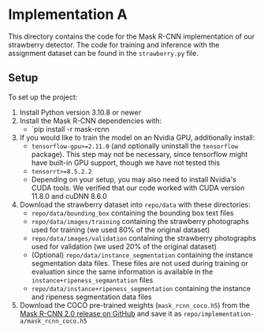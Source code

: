 # Implementation A

This directory contains the code for the Mask R-CNN implementation of our
strawberry detector. The code for training and inference with the assignment
dataset can be found in the `strawberry.py` file.

## Setup

To set up the project:

1. Install Python version 3.10.8 or newer
2. Install the Mask R-CNN dependencies with:
    - `pip install -r mask-rcnn
3. If you would like to train the model on an Nvidia GPU, additionally install:
    - `tensorflow-gpu>=2.11.0` (and optionally uninstall the `tensorflow`
      package). This step may not be necessary, since tensorflow might have
      built-in GPU support, though we have not tested this
    - `tensorrt>=8.5.2.2`
    - Depending on your setup, you may also need to install Nvidia's CUDA tools.
      We verified that our code worked with CUDA version 11.8.0 and cuDNN 8.6.0
4. Download the strawberry dataset into `repo/data` with these directories:
    - `repo/data/bounding_box` containing the bounding box text files
    - `repo/data/images/training` containing the strawberry photographs used for
      training (we used 80% of the original dataset)
    - `repo/data/images/validation` containing the strawberry photographs used
      for validation (we used 20% of the original dataset)
    - (Optional) `repo/data/instance_segmentation` containing the instance
      segmentation data files. These files are not used during training or
      evaluation since the same information is available in the
      `instance+ripeness_segmantation` files
    - `repo/data/instance+ripeness_segmentation` containing the instance and
      ripeness segmentation data files
5. Download the COCO pre-trained weights (`mask_rcnn_coco.h5`) from the [Mask
   R-CNN 2.0 release on
   GitHub](https://github.com/matterport/Mask_RCNN/releases/tag/v2.0) and save
   it as `repo/implementation-a/mask_rcnn_coco.h5`

